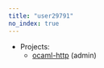 ```yaml
---
title: "user29791"
no_index: true
---
```


* Projects:
  * [ocaml-http](/projects/ocaml-http/) (admin)